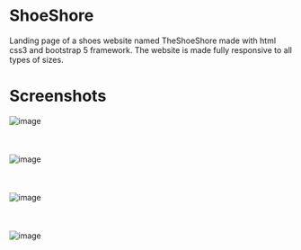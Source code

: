 # ShoeShore
Landing page of a shoes website named TheShoeShore made with html css3 and bootstrap 5 framework. The website is made fully responsive to all types of sizes.
# Screenshots
![image](https://user-images.githubusercontent.com/99826773/184112935-eb60297d-60a1-49f0-982b-035323846521.png)
<br /><br /><br /><br />
![image](https://user-images.githubusercontent.com/99826773/184113194-f5d3855e-3188-4c3a-8525-d766e73db870.png)
<br /><br /><br /><br />
![image](https://user-images.githubusercontent.com/99826773/184113523-a4b24cf8-2983-466d-8899-f6bc5f134151.png)
<br /><br /><br /><br />
![image](https://user-images.githubusercontent.com/99826773/184113644-27ad384c-fdd6-4087-9cbf-a27ac83ef3a0.png)
